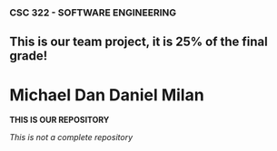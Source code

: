 ### CSC 322 - SOFTWARE ENGINEERING  



## This is our team project, it is 25% of the final grade!  


# Michael Dan Daniel Milan  

**THIS IS OUR REPOSITORY**  

*This is not a complete repository*



